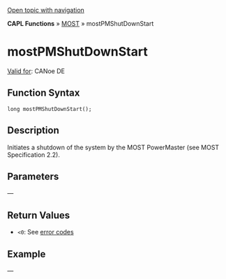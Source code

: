 [Open topic with navigation](../../../../../CANoeDEFamily.htm#Topics/CAPLFunctions/MOST/Functions/CAPLfunctionMOSTPMShutDownStart.md)

**CAPL Functions** » [MOST](../CAPLfunctionsMOSTOverview.md) » mostPMShutDownStart

# mostPMShutDownStart

[Valid for](../../../Shared/FeatureAvailability.md): CANoe DE

## Function Syntax

```plaintext
long mostPMShutDownStart();
```

## Description

Initiates a shutdown of the system by the MOST PowerMaster (see MOST Specification 2.2).

## Parameters

—

## Return Values

- `<0`: See [error codes](../CAPLfunctionsMOSTErrorCodes.md)

## Example

—
